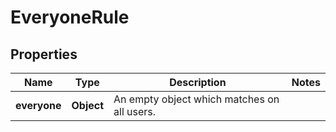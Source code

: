 # EveryoneRule

## Properties
Name | Type | Description | Notes
------------ | ------------- | ------------- | -------------
**everyone** | **Object** | An empty object which matches on all users. | 
